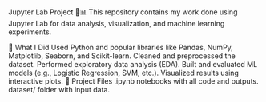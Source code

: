 Jupyter Lab Project 🧪📊
This repository contains my work done using Jupyter Lab for data analysis, visualization, and machine learning experiments.

🚀 What I Did
Used Python and popular libraries like Pandas, NumPy, Matplotlib, Seaborn, and Scikit-learn.
Cleaned and preprocessed the dataset.
Performed exploratory data analysis (EDA).
Built and evaluated ML models (e.g., Logistic Regression, SVM, etc.).
Visualized results using interactive plots.
📁 Project Files
.ipynb notebooks with all code and outputs.
dataset/ folder with input data.

